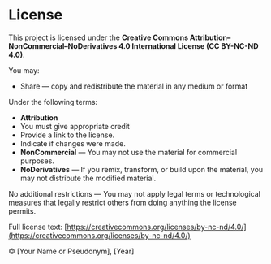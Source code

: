 # License

This project is licensed under the **Creative Commons Attribution–NonCommercial–NoDerivatives 4.0 International License (CC BY-NC-ND 4.0)**.

You may:

- Share — copy and redistribute the material in any medium or format

Under the following terms:

- **Attribution**
-  You must give appropriate credit
-  Provide a link to the license.
-  Indicate if changes were made.
- **NonCommercial** — You may not use the material for commercial purposes.  
- **NoDerivatives** — If you remix, transform, or build upon the material, you may not distribute the modified material.

No additional restrictions — You may not apply legal terms or technological measures that legally restrict others from doing anything the license permits.

Full license text: [https://creativecommons.org/licenses/by-nc-nd/4.0/](https://creativecommons.org/licenses/by-nc-nd/4.0/)

© [Your Name or Pseudonym], [Year]
